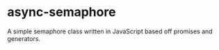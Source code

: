 # async-semaphore
A simple semaphore class written in JavaScript based off promises and generators. 
